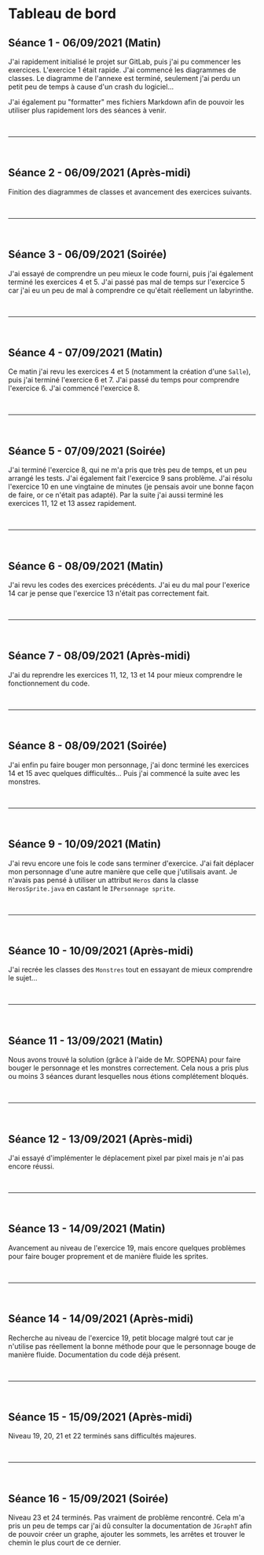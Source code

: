 # Tableau de bord

## Séance 1 - 06/09/2021 (Matin)

J'ai rapidement initialisé le projet sur GitLab, puis j'ai pu commencer les exercices. L'exercice 1 était rapide. J'ai commencé les diagrammes de classes. Le diagramme de l'annexe est terminé, seulement j'ai perdu un petit peu de temps à cause d'un crash du logiciel...

J'ai également pu "formatter" mes fichiers Markdown afin de pouvoir les utiliser plus rapidement lors des séances à venir.

<br>

---

<br>

## Séance 2 - 06/09/2021 (Après-midi)

Finition des diagrammes de classes et avancement des exercices suivants.

<br>

---

<br>

## Séance 3 - 06/09/2021 (Soirée)

J'ai essayé de comprendre un peu mieux le code fourni, puis j'ai également terminé les exercices 4 et 5. J'ai passé pas mal de temps sur l'exercice 5 car j'ai eu un peu de mal à comprendre ce qu'était réellement un labyrinthe.

<br>

---

<br>

## Séance 4 - 07/09/2021 (Matin)

Ce matin j'ai revu les exercices 4 et 5 (notamment la création d'une ```Salle```), puis j'ai terminé l'exercice 6 et 7. J'ai passé du temps pour comprendre l'exercice 6. J'ai commencé l'exercice 8.

<br>

---

<br>

## Séance 5 - 07/09/2021 (Soirée)

J'ai terminé l'exercice 8, qui ne m'a pris que très peu de temps, et un peu arrangé les tests. J'ai également fait l'exercice 9 sans problème. J'ai résolu l'exercice 10 en une vingtaine de minutes (je pensais avoir une bonne façon de faire, or ce n'était pas adapté). Par la suite j'ai aussi terminé les exercices 11, 12 et 13 assez rapidement.

<br>

---

<br>

## Séance 6 - 08/09/2021 (Matin)

J'ai revu les codes des exercices précédents. J'ai eu du mal pour l'exerice 14 car je pense que l'exercice 13 n'était pas correctement fait.

<br>

---

<br>

## Séance 7 - 08/09/2021 (Après-midi)

J'ai du reprendre les exercices 11, 12, 13 et 14 pour mieux comprendre le fonctionnement du code.

<br>

---

<br>

## Séance 8 - 08/09/2021 (Soirée)

J'ai enfin pu faire bouger mon personnage, j'ai donc terminé les exercices 14 et 15 avec quelques difficultés... Puis j'ai commencé la suite avec les monstres.

<br>

---

<br>

## Séance 9 - 10/09/2021 (Matin)

J'ai revu encore une fois le code sans terminer d'exercice. J'ai fait déplacer mon personnage d'une autre manière que celle que j'utilisais avant. Je n'avais pas pensé à utiliser un attribut ```Heros``` dans la classe ```HerosSprite.java``` en castant le ```IPersonnage sprite```.

<br>

---

<br>

## Séance 10 - 10/09/2021 (Après-midi)

J'ai recrée les classes des ```Monstres``` tout en essayant de mieux comprendre le sujet...

<br>

---

<br>

## Séance 11 - 13/09/2021 (Matin)

Nous avons trouvé la solution (grâce à l'aide de Mr. SOPENA) pour faire bouger le personnage et les monstres correctement. Cela nous a pris plus ou moins 3 séances durant lesquelles nous étions complétement bloqués.

<br>

---

<br>

## Séance 12 - 13/09/2021 (Après-midi)

J'ai essayé d'implémenter le déplacement pixel par pixel mais je n'ai pas encore réussi.

<br>

---

<br>

## Séance 13 - 14/09/2021 (Matin)

Avancement au niveau de l'exercice 19, mais encore quelques problèmes pour faire bouger proprement et de manière fluide les sprites.

<br>

---

<br>

## Séance 14 - 14/09/2021 (Après-midi)

Recherche au niveau de l'exercice 19, petit blocage malgré tout car je n'utilise pas réellement la bonne méthode pour que le personnage bouge de manière fluide. Documentation du code déjà présent.

<br>

---

<br>

## Séance 15 - 15/09/2021 (Après-midi)

Niveau 19, 20, 21 et 22 terminés sans difficultés majeures.

<br>

---

<br>

## Séance 16 - 15/09/2021 (Soirée)

Niveau 23 et 24 terminés. Pas vraiment de problème rencontré. Cela m'a pris un peu de temps car j'ai dû consulter la documentation de ```JGraphT``` afin de pouvoir créer un graphe, ajouter les sommets, les arrêtes et trouver le chemin le plus court de ce dernier.
